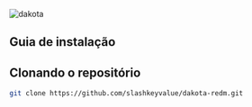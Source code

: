 ![dakota](https://media.discordapp.net/attachments/865328410431979552/872925991180304414/loadscreendkt-1.png)

## Guia de instalação

## Clonando o repositório
```bash
git clone https://github.com/slashkeyvalue/dakota-redm.git
```